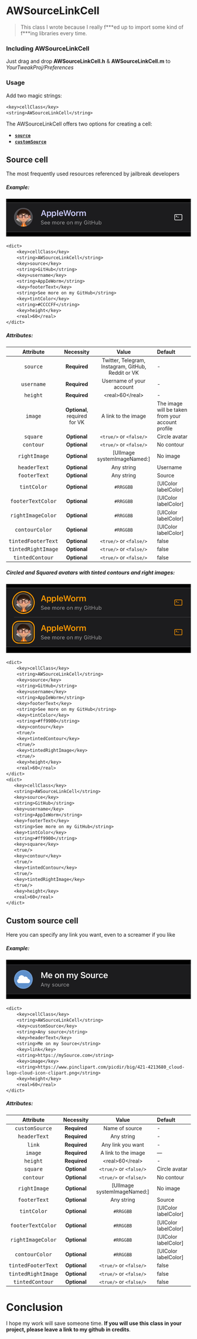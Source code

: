 # AWSourceLinkCell
>This class I wrote because I really f\***ed up to import some kind of f\***ing libraries every time.

### Including AWSourceLinkCell
Just drag and drop **AWSourceLinkCell.h** & **AWSourceLinkCell.m** to _YourTweakProj/Preferences_

### Usage

Add two magic strings:
```
<key>cellClass</key>
<string>AWSourceLinkCell</string>
```

The AWSourceLinkCell offers two options for creating a cell:
- [<code>**source**</code>](https://github.com/AppIeWorm/AWSourceLinkCell#Source-cell)
- [<code>**customSource**</code>](https://github.com/AppIeWorm/AWSourceLinkCell#Custom-source-cell)

## Source cell
The most frequently used resources referenced by jailbreak developers

##### Example:

 <img src="githubAssets/sourceCell.jpg">

```
<dict>
    <key>cellClass</key>
    <string>AWSourceLinkCell</string>
    <key>source</key>
    <string>GitHub</string>
    <key>username</key>
    <string>AppIeWorm</string>
    <key>footerText</key>
    <string>See more on my GitHub</string>
    <key>tintColor</key>
    <string>#CCCCFF</string>
    <key>height</key>
    <real>60</real>
</dict>
 ```
 ##### Attributes:
 
|  Attribute                  | Necessity             | Value                                      |   Default        |
|:---------------------------:|:---------------------:|:------------------------------------------:|:-----------------|
| <kbd>source</kbd>           | **Required**          | Twitter, Telegram, Instagram, GitHub, Reddit or VK |-|
| <kbd>username</kbd>         | **Required**          | Username of your account                   |-|
| <kbd>height</kbd>           | **Required**          | \<real>60\</real>                 | - |
| <kbd>image</kbd>            | **Optional**, required for VK          | A link to the image | The image will be taken from your account profile|
| <kbd>square</kbd> | **Optional** | <code>\<true/></code> or <code>\<false/></code> | Circle avatar |
| <kbd>contour</kbd> | **Optional** | <code>\<true/></code> or <code>\<false/></code> | No contour |
| <kbd>rightImage</kbd> | **Optional** | [UIImage systemImageNamed:] | No image |
| <kbd>headerText</kbd> | **Optional** | Any string | Username |
| <kbd>footerText</kbd> | **Optional** | Any string | Source |
| <kbd>tintColor</kbd> | **Optional** | <code>#RRGGBB</code> | [UIColor labelColor] |
| <kbd>footerTextColor</kbd> | **Optional** | <code>#RRGGBB</code> | [UIColor labelColor] |
| <kbd>rightImageColor</kbd> | **Optional** | <code>#RRGGBB</code> | [UIColor labelColor] |
| <kbd>contourColor</kbd> | **Optional** | <code>#RRGGBB</code> | [UIColor labelColor] |
| <kbd>tintedFooterText</kbd> | **Optional** | <code>\<true/></code> or <code>\<false/></code> | false |
| <kbd>tintedRightImage</kbd> | **Optional** | <code>\<true/></code> or <code>\<false/></code> | false |
| <kbd>tintedContour</kbd> | **Optional** | <code>\<true/></code> or <code>\<false/></code> | false |

 
##### Circled and Squared avatars with tinted contours and right images:
 <img src="githubAssets/tintedGuys.jpg">
 
  ```
  <dict>
      <key>cellClass</key>
      <string>AWSourceLinkCell</string>
      <key>source</key>
      <string>GitHub</string>
      <key>username</key>
      <string>AppIeWorm</string>
      <key>footerText</key>
      <string>See more on my GitHub</string>
      <key>tintColor</key>
      <string>#ff9900</string>
      <key>contour</key>
      <true/>
      <key>tintedContour</key>
      <true/>
      <key>tintedRightImage</key>
      <true/>
      <key>height</key>
      <real>60</real>
  </dict>
  <dict>
     <key>cellClass</key>
     <string>AWSourceLinkCell</string>
     <key>source</key>
     <string>GitHub</string>
     <key>username</key>
     <string>AppIeWorm</string>
     <key>footerText</key>
     <string>See more on my GitHub</string>
     <key>tintColor</key>
     <string>#ff9900</string>
     <key>square</key>
     <true/>
     <key>contour</key>
     <true/>
     <key>tintedContour</key>
     <true/>
     <key>tintedRightImage</key>
     <true/>
     <key>height</key>
     <real>60</real>
 </dict>
  ```

## Custom source cell
Here you can specify any link you want, even to a screamer if you like

##### Example:

 <img src="githubAssets/customSourceCell.jpg">

```
<dict>
    <key>cellClass</key>
    <string>AWSourceLinkCell</string>
    <key>customSource</key>
    <string>Any source</string>
    <key>headerText</key>
    <string>Me on my Source</string>
    <key>link</key>
    <string>https://mySource.com</string>
    <key>image</key>
    <string>https://www.pinclipart.com/picdir/big/421-4213680_cloud-logo-cloud-icon-clipart.png</string>
    <key>height</key>
    <real>60</real>
</dict>
 ```
 ##### Attributes:
 
|  Attribute                  | Necessity             | Value                                      |   Default        |
|:---------------------------:|:---------------------:|:------------------------------------------:|:-----------------|
| <kbd>customSource</kbd>     | **Required**          | Name of source                         |-|
| <kbd>headerText</kbd>         | **Required**          | Any string                   |-|
| <kbd>link</kbd>     | **Required**          | Any link you want                          |-|
| <kbd>image</kbd>            | **Required**         | A link to the image | — |
| <kbd>height</kbd>           | **Required**          | \<real>60\</real>                 | - |
| <kbd>square</kbd> | **Optional** | <code>\<true/></code> or <code>\<false/></code> | Circle avatar |
| <kbd>contour</kbd> | **Optional** | <code>\<true/></code> or <code>\<false/></code> | No contour |
| <kbd>rightImage</kbd> | **Optional** | [UIImage systemImageNamed:] | No image |
| <kbd>footerText</kbd> | **Optional** | Any string | Source |
| <kbd>tintColor</kbd> | **Optional** | <code>#RRGGBB</code> | [UIColor labelColor] |
| <kbd>footerTextColor</kbd> | **Optional** | <code>#RRGGBB</code> | [UIColor labelColor] |
| <kbd>rightImageColor</kbd> | **Optional** | <code>#RRGGBB</code> | [UIColor labelColor] |
| <kbd>contourColor</kbd> | **Optional** | <code>#RRGGBB</code> | [UIColor labelColor] |
| <kbd>tintedFooterText</kbd> | **Optional** | <code>\<true/></code> or <code>\<false/></code> | false |
| <kbd>tintedRightImage</kbd> | **Optional** | <code>\<true/></code> or <code>\<false/></code> | false |
| <kbd>tintedContour</kbd> | **Optional** | <code>\<true/></code> or <code>\<false/></code> | false |


# Conclusion
I hope my work will save someone time. **If you will use this class in your project, please leave a link to my github in credits**.

